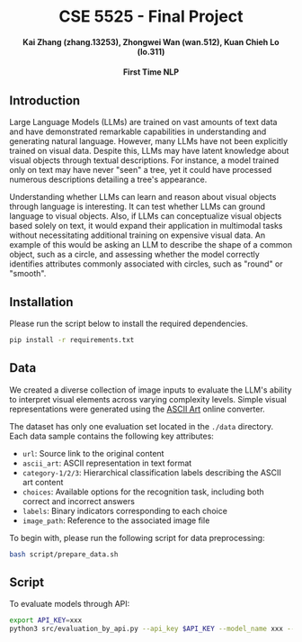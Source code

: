 <div align= "center">
    <h1> CSE 5525 - Final Project </h1>
    <h4> Kai Zhang (zhang.13253), Zhongwei Wan (wan.512), Kuan Chieh Lo (lo.311)</h4>
    <h4>First Time NLP</h4>
</div>

## Introduction

Large Language Models (LLMs) are trained on vast amounts of text data and have demonstrated remarkable capabilities in understanding and generating natural language. However, many LLMs have not been explicitly trained on visual data. Despite this, LLMs may have latent knowledge about visual objects through textual descriptions. For instance, a model trained only on text may have never "seen" a tree, yet it could have processed numerous descriptions detailing a tree's appearance.

Understanding whether LLMs can learn and reason about visual objects through language is interesting. It can test whether LLMs can ground language to visual objects. Also, if LLMs can conceptualize visual objects based solely on text, it would expand their application in multimodal tasks without necessitating additional training on expensive visual data. An example of this would be asking an LLM to describe the shape of a common object, such as a circle, and assessing whether the model correctly identifies attributes commonly associated with circles, such as "round" or "smooth".

## Installation

Please run the script below to install the required dependencies.

```bash
pip install -r requirements.txt
```

## Data

We created a diverse collection of image inputs to evaluate the LLM's ability to interpret visual elements across varying complexity levels. Simple visual representations were generated using the [ASCII Art](https://www.asciiart.eu/image-to-ascii) online converter.

The dataset has only one evaluation set located in the `./data` directory.
Each data sample contains the following key attributes:

* `url`: Source link to the original content
* `ascii_art`: ASCII representation in text format
* `category-1/2/3`: Hierarchical classification labels describing the ASCII art content
* `choices`: Available options for the recognition task, including both correct and incorrect answers
* `labels`: Binary indicators corresponding to each choice
* `image_path`: Reference to the associated image file

To begin with, please run the following script for data preprocessing:

```bash
bash script/prepare_data.sh
```

## Script

To evaluate models through API:
```bash
export API_KEY=xxx
python3 src/evaluation_by_api.py --api_key $API_KEY --model_name xxx --base_url https://xxxxxxxx/v1 --template_name xxx --output_file_path xxx.jsonl --mode text-only
```
